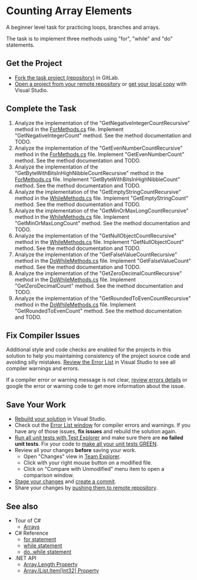 # Counting Array Elements

A beginner level task for practicing loops, branches and arrays.

The task is to implement three methods using "for", "while" and "do" statements.


## Get the Project

* [Fork the task project (repository)](https://docs.gitlab.com/ee/user/project/repository/forking_workflow.html#creating-a-fork) in GitLab.
* [Open a project from your remote repository](https://docs.microsoft.com/en-us/visualstudio/get-started/tutorial-open-project-from-repo) or [get your local copy](https://docs.microsoft.com/en-us/azure/devops/repos/git/clone#clone-from-another-git-provider) with Visual Studio.


## Complete the Task

1. Analyze the implementation of the "GetNegativeIntegerCountRecursive" method in the [ForMethods.cs](CountingArrayElements/ForMethods.cs) file. Implement "GetNegativeIntegerCount" method. See the method documentation and TODO.
1. Analyze the implementation of the "GetEvenNumberCountRecursive" method in the [ForMethods.cs](CountingArrayElements/ForMethods.cs) file. Implement "GetEvenNumberCount" method. See the method documentation and TODO.
1. Analyze the implementation of the "GetByteWithBitsInHighNibbleCountRecursive" method in the [ForMethods.cs](CountingArrayElements/ForMethods.cs) file. Implement "GetByteWithBitsInHighNibbleCount" method. See the method documentation and TODO.
1. Analyze the implementation of the "GetEmptyStringCountRecursive" method in the [WhileMethods.cs](CountingArrayElements/WhileMethods.cs) file. Implement "GetEmptyStringCount" method. See the method documentation and TODO.
1. Analyze the implementation of the "GetMinOrMaxLongCountRecursive" method in the [WhileMethods.cs](CountingArrayElements/WhileMethods.cs) file. Implement "GetMinOrMaxLongCount" method. See the method documentation and TODO.
1. Analyze the implementation of the "GetNullObjectCountRecursive" method in the [WhileMethods.cs](CountingArrayElements/WhileMethods.cs) file. Implement "GetNullObjectCount" method. See the method documentation and TODO.
1. Analyze the implementation of the "GetFalseValueCountRecursive" method in the [DoWhileMethods.cs](CountingArrayElements/DoWhileMethods.cs) file. Implement "GetFalseValueCount" method. See the method documentation and TODO.
1. Analyze the implementation of the "GetZeroDecimalCountRecursive" method in the [DoWhileMethods.cs](CountingArrayElements/DoWhileMethods.cs) file. Implement "GetZeroDecimalCount" method. See the method documentation and TODO.
1. Analyze the implementation of the "GetRoundedToEvenCountRecursive" method in the [DoWhileMethods.cs](CountingArrayElements/DoWhileMethods.cs) file. Implement "GetRoundedToEvenCount" method. See the method documentation and TODO.


## Fix Compiler Issues

Additional style and code checks are enabled for the projects in this solution to help you maintaining consistency of the project source code and avoiding silly mistakes. [Review the Error List](https://docs.microsoft.com/en-us/visualstudio/ide/find-and-fix-code-errors#review-the-error-list) in Visual Studio to see all compiler warnings and errors.

If a compiler error or warning message is not clear, [review errors details](https://docs.microsoft.com/en-us/visualstudio/ide/find-and-fix-code-errors#review-errors-in-detail) or google the error or warning code to get more information about the issue.


## Save Your Work

* [Rebuild your solution](https://docs.microsoft.com/en-us/visualstudio/ide/building-and-cleaning-projects-and-solutions-in-visual-studio) in Visual Studio.
* Check out the [Error List window](https://docs.microsoft.com/en-us/visualstudio/ide/reference/error-list-window) for compiler errors and warnings. If you have any of those issues, **fix issues** and rebuild the solution again.
* [Run all unit tests with Test Explorer](https://docs.microsoft.com/en-us/visualstudio/test/run-unit-tests-with-test-explorer) and make sure there are **no failed unit tests**. Fix your code to [make all your unit tests GREEN](https://stackoverflow.com/questions/276813/what-is-red-green-testing).
* Review all your changes **before** saving your work.
    * Open "Changes" view in [Team Explorer](https://docs.microsoft.com/en-us/visualstudio/ide/reference/team-explorer-reference).
    * Click with your right mouse button on a modified file.
    * Click on "Compare with Unmodified" menu item to open a comparison window.
* [Stage your changes](https://docs.microsoft.com/en-us/azure/devops/repos/git/commits#stage-your-changes) and [create a commit](https://docs.microsoft.com/en-us/azure/devops/repos/git/commits#create-a-commit).
* Share your changes by [pushing them to remote repository](https://docs.microsoft.com/en-us/azure/devops/repos/git/pushing).


## See also

* Tour of C#
  * [Arrays](https://docs.microsoft.com/en-us/dotnet/csharp/tour-of-csharp/arrays)
* C# Reference
  * [for statement](https://docs.microsoft.com/en-us/dotnet/csharp/language-reference/keywords/for)
  * [while statement](https://docs.microsoft.com/en-us/dotnet/csharp/language-reference/keywords/while)
  * [do..while statement](https://docs.microsoft.com/en-us/dotnet/csharp/language-reference/keywords/do)
* .NET API
  * [Array.Length Property](https://docs.microsoft.com/en-us/dotnet/api/system.array.length)
  * [Array.IList.Item[Int32] Property](https://docs.microsoft.com/en-us/dotnet/api/system.array.system-collections-ilist-item)
